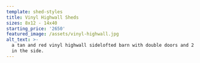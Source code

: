 ```yaml
---
template: shed-styles
title: Vinyl Highwall Sheds
sizes: 8x12 - 14x40
starting_price: '2650'
featured_image: /assets/vinyl-highwall.jpg
alt_text: >-
  a tan and red vinyl highwall sidelofted barn with double doors and 2 windows
  in the side.
---
```



